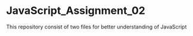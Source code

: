 # JavaScript_Assignment_02
This repository consist of two files for better understanding of JavaScript 
